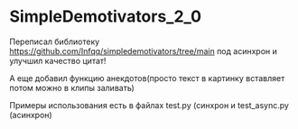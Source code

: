 # SimpleDemotivators_2_0
Переписал библиотеку https://github.com/Infqq/simpledemotivators/tree/main под асинхрон и улучшил качество цитат!

А еще добавил функцию анекдотов(просто текст в картинку вставляет потом можно в клипы заливать) 

Примеры использования есть в файлах test.py (синхрон и test_async.py (асинхрон)
